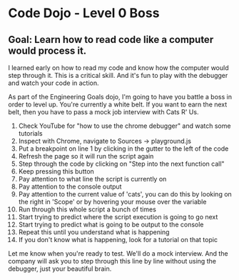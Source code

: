 # Code Dojo - Level 0 Boss

## Goal: Learn how to read code like a computer would process it.

I learned early on how to read my code and know how the computer would step through it. This is a critical skill. And it's fun to play with the debugger and watch your code in action.

As part of the Engineering Goals dojo, I'm going to have you battle a boss in order to level up. You're currently a white belt. If you want to earn the next belt, then you have to pass a mock job interview with Cats R' Us.

1. Check YouTube for "how to use the chrome debugger" and watch some tutorials
2. Inspect with Chrome, navigate to Sources -> playground.js
3. Put a breakpoint on line 1 by clicking in the gutter to the left of the code
4. Refresh the page so it will run the script again
5. Step through the code by clicking on "Step into the next function call"
6. Keep pressing this button
7. Pay attention to what line the script is currently on
8. Pay attention to the console output
9. Pay attention to the current value of 'cats', you can do this by looking on the right in 'Scope' or by hovering your mouse over the variable
10. Run through this whole script a bunch of times
11. Start trying to predict where the script execution is going to go next
12. Start trying to predict what is going to be output to the console
13. Repeat this until you understand what is happening
14. If you don't know what is happening, look for a tutorial on that topic

Let me know when you're ready to test. We'll do a mock interview. And the company will ask you to step through this line by line without using the debugger, just your beautiful brain. 
